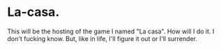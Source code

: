 # La-casa.
This will be the hosting of the game I named "La casa".
How will I do it. I don't fucking know. But, like in life, I'll figure it out or I'll surrender.
